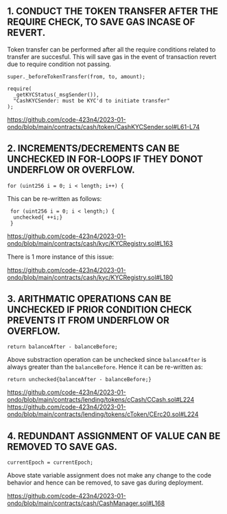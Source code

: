 ## 1. CONDUCT THE TOKEN TRANSFER AFTER THE REQUIRE CHECK, TO SAVE GAS INCASE OF REVERT.

Token transfer can be performed after all the require conditions related to transfer are succesful.
This will save gas in the event of transaction revert due to require condition not passing.

    super._beforeTokenTransfer(from, to, amount);

    require(
      _getKYCStatus(_msgSender()),
      "CashKYCSender: must be KYC'd to initiate transfer"
    );
	
https://github.com/code-423n4/2023-01-ondo/blob/main/contracts/cash/token/CashKYCSender.sol#L61-L74

## 2. INCREMENTS/DECREMENTS CAN BE UNCHECKED IN FOR-LOOPS IF THEY DONOT UNDERFLOW OR OVERFLOW. 

    for (uint256 i = 0; i < length; i++) { 
	
This can be re-written as follows:

     for (uint256 i = 0; i < length;) {
      unchecked{ ++i;}
     }

https://github.com/code-423n4/2023-01-ondo/blob/main/contracts/cash/kyc/KYCRegistry.sol#L163

There is 1 more instance of this issue:

https://github.com/code-423n4/2023-01-ondo/blob/main/contracts/cash/kyc/KYCRegistry.sol#L180

## 3. ARITHMATIC OPERATIONS CAN BE UNCHECKED IF PRIOR CONDITION CHECK PREVENTS IT FROM UNDERFLOW OR OVERFLOW.

    return balanceAfter - balanceBefore; 
	
Above substraction operation can be unchecked since `balanceAfter` is always greater than the `balanceBefore`.
Hence it can be re-written as:

    return unchecked{balanceAfter - balanceBefore;} 

https://github.com/code-423n4/2023-01-ondo/blob/main/contracts/lending/tokens/cCash/CCash.sol#L224
https://github.com/code-423n4/2023-01-ondo/blob/main/contracts/lending/tokens/cToken/CErc20.sol#L224

## 4. REDUNDANT ASSIGNMENT OF VALUE CAN BE REMOVED TO SAVE GAS.

    currentEpoch = currentEpoch;

Above state variable assignment does not make any change to the code behavior and hence can be removed, to save gas during deployment.

https://github.com/code-423n4/2023-01-ondo/blob/main/contracts/cash/CashManager.sol#L168
